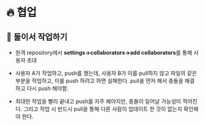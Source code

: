 # 🔥 협업

## 🚩 둘이서 작업하기

+ 원격 repository에서 **settings->collaborators->add collaborators**를 통해 사용자 초대







+ 사용자 A가 작업하고, push를 했는데, 사용자 B가 이를 pull하지 않고 파일의 같은 부분을 작업하고, 이를 push 하려고 하면 실패한다. pull을 먼저 해서 충돌을 해결하고 다시 push 해야함.

+ 최대한 작업을 빨리 끝내고 push를 자주 해야지만, 충돌이 일어날 가능성이 적어진다. 그리고 작업 시 반드시 pull을 통해 다른 사람이 업데이트 한 것이 없는지 확인해야 한다. 

  